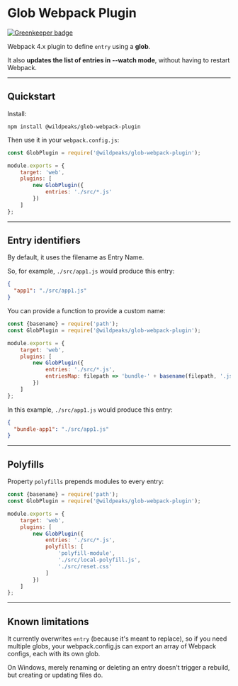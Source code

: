 # Glob Webpack Plugin

[![Greenkeeper badge](https://badges.greenkeeper.io/wildpeaks/package-glob-webpack-plugin.svg)](https://greenkeeper.io/)

Webpack 4.x plugin to define `entry` using a **glob**.

It also **updates the list of entries in --watch mode**, without having to restart Webpack.


---
## Quickstart

Install:

	npm install @wildpeaks/glob-webpack-plugin

Then use it in your `webpack.config.js`:

````js
const GlobPlugin = require('@wildpeaks/glob-webpack-plugin');

module.exports = {
	target: 'web',
	plugins: [
		new GlobPlugin({
			entries: './src/*.js'
		})
	]
};
````


---
## Entry identifiers

By default, it uses the filename as Entry Name.

So, for example, `./src/app1.js` would produce this entry:
````json
{
  "app1": "./src/app1.js"
}
````

You can provide a function to provide a custom name:

````js
const {basename} = require('path');
const GlobPlugin = require('@wildpeaks/glob-webpack-plugin');

module.exports = {
	target: 'web',
	plugins: [
		new GlobPlugin({
			entries: './src/*.js',
			entriesMap: filepath => 'bundle-' + basename(filepath, '.js')
		})
	]
};
````

In this example, `./src/app1.js` would produce this entry:
````json
{
  "bundle-app1": "./src/app1.js"
}
````


---
## Polyfills

Property `polyfills` prepends modules to every entry:

````js
const {basename} = require('path');
const GlobPlugin = require('@wildpeaks/glob-webpack-plugin');

module.exports = {
	target: 'web',
	plugins: [
		new GlobPlugin({
			entries: './src/*.js',
			polyfills: [
				'polyfill-module',
				'./src/local-polyfill.js',
				'./src/reset.css'
			]
		})
	]
};
````


---
## Known limitations

It currently overwrites `entry` (because it's meant to replace),
so if you need multiple globs, your webpack.config.js can export an array of Webpack configs,
each with its own glob.

On Windows, merely renaming or deleting an entry doesn't trigger a rebuild, but creating or updating files do.
